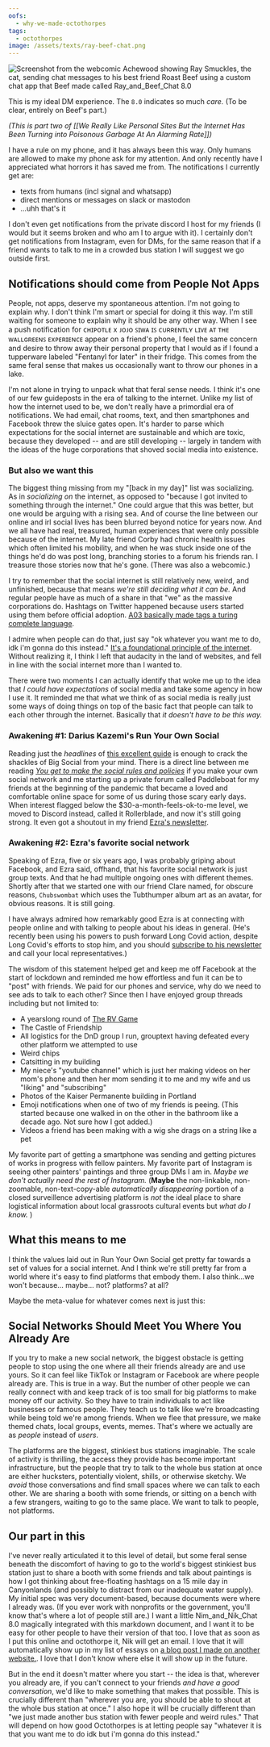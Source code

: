 ```yaml
---
oofs:
  - why-we-made-octothorpes
tags:
  - octothorpes
image: /assets/texts/ray-beef-chat.png
---
```

![Screenshot from the webcomic Achewood showing Ray Smuckles, the cat, sending chat messages to his best friend Roast Beef using a custom chat app that Beef made called Ray_and_Beef_Chat 8.0](/assets/texts/ray-beef-chat.png)

This is my ideal DM experience. The `8.0` indicates so much *care.* (To be clear, entirely on Beef's part.)

_(This is part two of [[We Really Like Personal Sites But the Internet Has Been Turning into Poisonous Garbage At An Alarming Rate]])_

I have a rule on my phone, and it has always been this way. Only humans are allowed to make my phone ask for my attention. And only recently have I appreciated what horrors it has saved me from. The notifications I currently get are:

- texts from humans (incl signal and whatsapp)
- direct mentions or messages on slack or mastodon
- ...uhh that's it

I don't even get notifications from the private discord I host for my friends (I would but it seems broken and who am I to argue with it). I certainly don't get notifications from Instagram, even for DMs, for the same reason that if a friend wants to talk to me in a crowded bus station I will suggest we go outside first.

## Notifications should come from People Not Apps

People, not apps, deserve my spontaneous attention. I'm not going to explain why. I don't think I'm smart or special for doing it this way. I'm still waiting for someone to explain why it should be any other way. When I see a push notification for ᴄʜɪᴘᴏᴛʟᴇ x ᴊᴏᴊᴏ ꜱɪᴡᴀ ɪꜱ ᴄᴜʀʀᴇɴᴛʟʏ ʟɪᴠᴇ ᴀᴛ ᴛʜᴇ ᴡᴀʟʟɢʀᴇᴇɴꜱ ᴇxᴘᴇʀɪᴇɴᴄᴇ appear on a friend's phone, I feel the same concern and desire to throw away their personal property that I would as if I found a tupperware labeled "Fentanyl for later" in their fridge. This comes from the same feral sense that makes us occasionally want to throw our phones in a lake.

I'm not alone in trying to unpack what that feral sense needs. I think it's one of our few guideposts in the era of talking to the internet. Unlike my list of how the internet used to be, we don't really have a primordial era of notifications. We had email, chat rooms, text, and then smartphones and Facebook threw the sluice gates open. It's harder to parse which expectations for the social internet are sustainable and which are toxic, because they developed -- and are still developing -- largely in tandem with the ideas of the huge corporations that shoved social media into existence.


### But also we want this

The biggest thing missing from my "[back in my day]" list was socializing. As in *socializing on* the internet, as opposed to "because I got invited to something through the internet." One could argue that this was better, but one would be arguing with a rising sea. And of course the line between our online and irl social lives has been blurred beyond notice for years now. And we all have had real, treasured, human experiences that were only possible because of the internet. My late friend Corby had chronic health issues which often limited his mobility, and when he was stuck inside one of the things he'd do was post long, branching stories to a forum his friends ran. I treasure those stories now that he's gone. (There was also a webcomic.)

I try to remember that the social internet is still relatively new, weird, and unfinished, because that means *we're still deciding what it can be.* And regular people have as much of a share in that "we" as the massive corporations do. Hashtags on Twitter happened because users started using them before official adoption. [A03 basically made tags a turing complete language](https://www.mmmx.cloud/fan-is-a-tool-using-animal/).

I admire when people can do that, just say "ok whatever you want me to do, idk i'm gonna do this instead."  [It's a foundational principle of the internet](https://www.mmmx.cloud/a-group-is-its-own-worst-enemy/). Without realizing it, I think I left that audacity in the land of websites, and fell in line with the social internet more than I wanted to.

There were two moments I can actually identify that woke me up to the idea that *I could have expectations* of social media and take some agency in how I use it. It reminded me that what we think of as social media is really just some ways of doing things on top of the basic fact that people can talk to each other through the internet. Basically that *it doesn't have to be this way.*

### Awakening #1: Darius Kazemi's Run Your Own Social

Reading just the *headlines* of [this excellent guide](https://runyourown.social/) is enough to crack the shackles of Big Social from your mind. There is a direct line between me reading  *[You get to make the social rules and policies](https://runyourown.social/#you-get-to-makes-the-social-rules-and-policies)* if you make your own social network and me starting up a private forum called Paddleboat for my friends at the beginning of the pandemic that became a loved and comfortable online space for some of us during those scary early days. When interest flagged below the $30-a-month-feels-ok-to-me level, we moved to Discord instead, called it Rollerblade, and now it's still going strong. It even got a shoutout in my friend [Ezra's newsletter](https://buttondown.email/longcovidstudies/archive/long-covid-studies-the-origin-story/).
### Awakening #2: Ezra's favorite social network

Speaking of Ezra, five or six years ago, I was probably griping about Facebook, and Ezra said, offhand, that his favorite social network is just group texts. And that he had multiple ongoing ones with different themes. Shortly after that we started one with our friend Clare named, for obscure reasons, `Chubswombat` which uses the Tubthumper album art as an avatar, for obvious reasons. It is still going.

I have always admired how remarkably good Ezra is at connecting with people online and with talking to people about his ideas in general. (He's recently been using his powers to push forward Long Covid action, despite Long Covid's efforts to stop him, and you should [subscribe to his newsletter](https://buttondown.email/longcovidstudies#subscribe-form) and call your local representatives.)

The wisdom of this statement helped get and keep me off Facebook at the start of lockdown and reminded me how effortless and fun it can be to "post" with friends. We paid for our phones and service, why do we need to see ads to talk to each other? Since then I have enjoyed group threads including but not limited to:

- A yearslong round of [The RV Game](https://www.martenstuffer.com/anal-rvs)
- The Castle of Friendship
- All logistics for the DnD group I run, grouptext having defeated every other platform we attempted to use
- Weird chips
- Catsitting in my building
- My niece's "youtube channel" which is just her making videos on her mom's phone and then her mom sending it to me and my wife and us "liking" and "subscribing"
- Photos of the Kaiser Permanente building in Portland
- Emoji notifications when one of two of my friends is peeing. (This started because one walked in on the other in the bathroom like a decade ago. Not sure how I got added.)
- Videos a friend has been making with a wig she drags on a string like a pet

My favorite part of getting a smartphone was sending and getting pictures of works in progress with fellow painters. My favorite part of Instagram is seeing other painters' paintings and three group DMs I am in. _Maybe we don't actually need the rest of Instagram._ (**Maybe** the non-linkable, non-zoomable, non-text-copy-able _automatically disappearing_ portion of a closed surveillence advertising platform is *not* the ideal place to share logistical information about local grassroots cultural events but *what do I know.* )


## What this means to me

I think the values laid out in Run Your Own Social get pretty far towards a set of values for a social internet. And I think we're still pretty far from a world where it's easy to find platforms that embody them. I also think...we won't because... maybe... not? platforms? at all?

Maybe the meta-value for whatever comes next is just this:

## Social Networks Should Meet You Where You Already Are

If you try to make a new social network, the biggest obstacle is getting people to stop using the one where all their friends already are and use yours. So it can feel like TikTok or Instagram or Facebook are where people already are. This is true in a way. But the number of other people we can really connect with and keep track of is too small for big platforms to make money off our activity. So they have to train individuals to act like businesses or famous people. They teach us to talk like we're broadcasting while being told we're among friends. When we flee that pressure, we make themed chats, local groups, events, memes. That's where we actually are as *people* instead of *users*. 

The platforms are the biggest, stinkiest bus stations imaginable. The scale of activity is thrilling, the access they provide has become important infrastructure, but the people that try to talk to the whole bus station at once are either hucksters, potentially violent, shills, or otherwise sketchy. We *avoid* those conversations and find small spaces where we can talk to each other. We are sharing a booth with some friends, or sitting on a bench with a few strangers, waiting to go to the same place. We want to talk to people, not platforms.


## Our part in this

I've never really articulated it to this level of detail, but some feral sense beneath the discomfort of having to go to the world's biggest stinkiest bus station just to share a booth with some friends and talk about paintings is how I got thinking about free-floating hashtags on a 15 mile day in Canyonlands (and possibly to distract from our inadequate water supply). My initial spec was very document-based, because documents were where I already was. (If you ever work with nonprofits or the government, you'll know that's where a lot of people still are.) I want a little Nim_and_Nik_Chat 8.0 magically integrated with this markdown document, and I want it to be easy for other people to have their version of that too. I love that as soon as I put this online and octothorpe it, Nik will get an email. I love that it will automatically show up in my list of essays on [a blog post I made on another website.](https://ideastore.dev/blog/why-tho/). I love that I don't know where else it will show up in the future.

But in the end it doesn't matter where you start -- the idea is that, wherever you already are, if you can't connect to your friends *and have a good conversation*, we'd like to make something that makes that possible. This is crucially different than "wherever you are, you should be able to shout at the whole bus station at once." I also hope it will be crucially different than "we just made another bus station with fewer people and weird rules." That will depend on how good Octothorpes is at letting people say "whatever it is that you want me to do idk but i'm gonna do this instead."